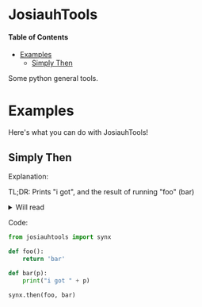# JosiauhTools
#### Table of Contents

- [Examples](#examples)
    - [Simply Then](#simply-then)

Some python general tools. 

# Examples
Here's what you can do with JosiauhTools!

## Simply Then
Explanation:

TL;DR: Prints "i got", and the result of running "foo" (bar)

<details>
<summary>Will read</summary>
Runs a function called "foo", which will return "bar".
After that, it runs "bar", which will print "i got bar", where bar was retrieved from "foo".
</details>




Code: 
```py
from josiauhtools import synx

def foo():
    return 'bar'

def bar(p):
    print("i got " + p)

synx.then(foo, bar)
```